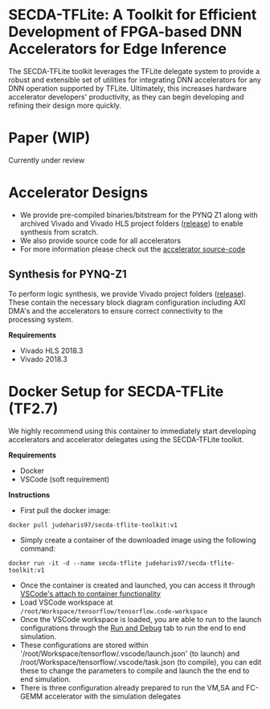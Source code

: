 # SECDA-TFLite: A Toolkit for Efficient Development of FPGA-based DNN Accelerators for Edge Inference

The SECDA-TFLite toolkit leverages the TFLite delegate system to provide a robust and extensible set of utilities for integrating DNN accelerators for any DNN operation supported by TFLite.
Ultimately, this increases hardware accelerator developers' productivity, as they can begin developing and refining their design more quickly.


# Paper (WIP)
Currently under review


# Accelerator Designs
* We provide pre-compiled binaries/bitstream for the PYNQ Z1 along with archived Vivado and Vivado HLS project folders ([release](https://github.com/gicLAB/SECDA-TFLite/releases/tag/v1.0)) to enable synthesis from scratch.
* We also provide source code for all accelerators
* For more information please check out the [accelerator source-code](secda_tflite_accel)

## Synthesis for PYNQ-Z1
To perform logic synthesis, we provide Vivado project folders ([release](https://github.com/gicLAB/SECDA-TFLite/releases/tag/v1.0)). These contain the necessary block diagram configuration including AXI DMA's and the accelerators to ensure correct connectivity to the processing system.

**Requirements**
* Vivado HLS 2018.3
* Vivado 2018.3


# Docker Setup for SECDA-TFLite (TF2.7)
We highly recommend using this container to immediately start developing accelerators and accelerator delegates using the SECDA-TFLite toolkit.

**Requirements**
* Docker
* VSCode (soft requirement)

**Instructions**
* First pull the docker image: 
```
docker pull judeharis97/secda-tflite-toolkit:v1
```
* Simply create a container of the downloaded image using the following command: 
```
docker run -it -d --name secda-tflite judeharis97/secda-tflite-toolkit:v1
```

* Once the container is created and launched, you can access it through [VSCode's attach to container functionality](https://code.visualstudio.com/docs/remote/attach-container)
* Load VSCode workspace at `/root/Workspace/tensorflow/tensorflow.code-workspace`
* Once the VSCode workspace is loaded, you are able to run to the launch configurations through the [Run and Debug](https://code.visualstudio.com/docs/editor/debugging) tab to run the end to end simulation.
* These configurations are stored within '/root/Workspace/tensorflow/.vscode/launch.json' (to launch) and /root/Workspace/tensorflow/.vscode/task.json (to compile), you can edit these to change the parameters to compile and launch the the end to end simulation.
* There is three configuration already prepared to run the VM,SA and FC-GEMM accelerator with the simulation delegates

